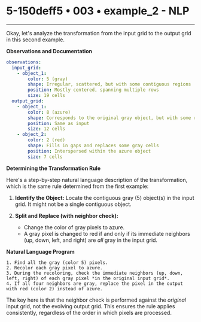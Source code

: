 # 5-150deff5 • 003 • example_2 - NLP

---
Okay, let's analyze the transformation from the input grid to the output grid in this second example.

**Observations and Documentation**

```yaml
observations:
  input_grid:
    - object_1:
        color: 5 (gray)
        shape: Irregular, scattered, but with some contiguous regions
        position: Mostly centered, spanning multiple rows
        size: 19 cells
  output_grid:
    - object_1:
        color: 8 (azure)
        shape: Corresponds to the original gray object, but with some replacements.
        position: Same as input
        size: 12 cells
    - object_2:
        color: 2 (red)
        shape: Fills in gaps and replaces some gray cells
        position: Interspersed within the azure object
        size: 7 cells
```

**Determining the Transformation Rule**

Here's a step-by-step natural language description of the transformation, which is the same rule determined from the first example:

1.  **Identify the Object:** Locate the contiguous gray (5) object(s) in the input grid. It might not be a single contiguous object.

2.  **Split and Replace (with neighbor check):**
    *   Change the color of gray pixels to azure.
    *   A gray pixel is changed to red if and only if its immediate neighbors (up, down, left, and right) are *all* gray in the input grid.

**Natural Language Program**

```
1. Find all the gray (color 5) pixels.
2. Recolor each gray pixel to azure.
3. During the recoloring, check the immediate neighbors (up, down, left, right) of each gray pixel *in the original input grid*.
4. If all four neighbors are gray, replace the pixel in the output with red (color 2) instead of azure.
```

The key here is that the neighbor check is performed against the *original* input grid, not the evolving output grid. This ensures the rule applies consistently, regardless of the order in which pixels are processed.

